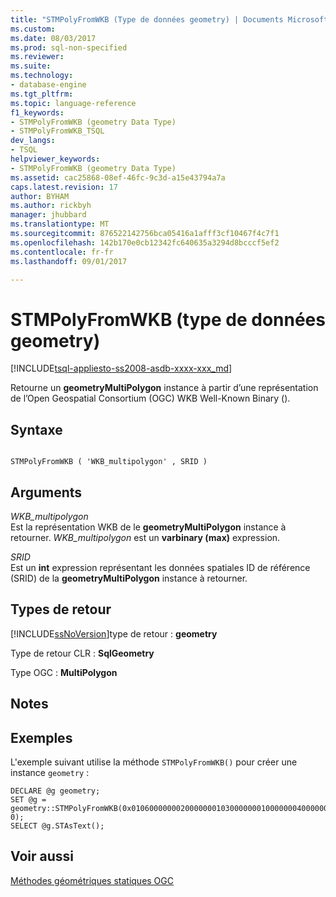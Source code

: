 ```yaml
---
title: "STMPolyFromWKB (Type de données geometry) | Documents Microsoft"
ms.custom: 
ms.date: 08/03/2017
ms.prod: sql-non-specified
ms.reviewer: 
ms.suite: 
ms.technology:
- database-engine
ms.tgt_pltfrm: 
ms.topic: language-reference
f1_keywords:
- STMPolyFromWKB (geometry Data Type)
- STMPolyFromWKB_TSQL
dev_langs:
- TSQL
helpviewer_keywords:
- STMPolyFromWKB (geometry Data Type)
ms.assetid: cac25868-08ef-46fc-9c3d-a15e43794a7a
caps.latest.revision: 17
author: BYHAM
ms.author: rickbyh
manager: jhubbard
ms.translationtype: MT
ms.sourcegitcommit: 876522142756bca05416a1afff3cf10467f4c7f1
ms.openlocfilehash: 142b170e0cb12342fc640635a3294d8bcccf5ef2
ms.contentlocale: fr-fr
ms.lasthandoff: 09/01/2017

---
```

# <a name="stmpolyfromwkb-geometry-data-type"></a>STMPolyFromWKB (type de données geometry)
[!INCLUDE[tsql-appliesto-ss2008-asdb-xxxx-xxx_md](../../includes/tsql-appliesto-ss2008-asdb-xxxx-xxx-md.md)]

Retourne un **geometryMultiPolygon** instance à partir d’une représentation de l’Open Geospatial Consortium (OGC) WKB Well-Known Binary ().
  
## <a name="syntax"></a>Syntaxe  
  
```  
  
STMPolyFromWKB ( 'WKB_multipolygon' , SRID )  
```  
  
## <a name="arguments"></a>Arguments  
 *WKB_multipolygon*  
 Est la représentation WKB de le **geometryMultiPolygon** instance à retourner. *WKB_multipolygon* est un **varbinary (max)** expression.  
  
 *SRID*  
 Est un **int** expression représentant les données spatiales ID de référence (SRID) de la **geometryMultiPolygon** instance à retourner.  
  
## <a name="return-types"></a>Types de retour  
 [!INCLUDE[ssNoVersion](../../includes/ssnoversion-md.md)]type de retour : **geometry**  
  
 Type de retour CLR : **SqlGeometry**  
  
 Type OGC : **MultiPolygon**  
  
## <a name="remarks"></a>Notes  
  
## <a name="examples"></a>Exemples  
 L'exemple suivant utilise la méthode `STMPolyFromWKB()` pour créer une instance `geometry` :  
  
```  
DECLARE @g geometry;   
SET @g = geometry::STMPolyFromWKB(0x0106000000020000000103000000010000000400000000000000000014400000000000001440000000000000244000000000000014400000000000002440000000000000244000000000000014400000000000001440010300000001000000050000000000000000002440000000000000244000000000000059400000000000002440000000000000694000000000000069400000000000003E400000000000003E4000000000000024400000000000002440, 0);  
SELECT @g.STAsText();  
```  
  
## <a name="see-also"></a>Voir aussi  
 [Méthodes géométriques statiques OGC](../../t-sql/spatial-geometry/ogc-static-geometry-methods.md)  
  
  


